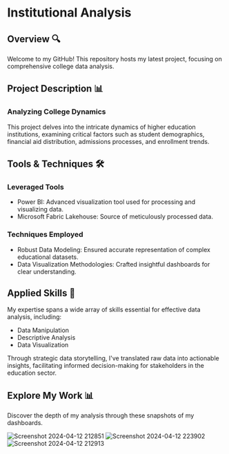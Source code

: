 # Institutional Analysis

## Overview 🔍
Welcome to my GitHub! This repository hosts my latest project, focusing on comprehensive college data analysis. 

## Project Description 📊
### Analyzing College Dynamics
This project delves into the intricate dynamics of higher education institutions, examining critical factors such as student demographics, financial aid distribution, admissions processes, and enrollment trends.

## Tools & Techniques 🛠️
### Leveraged Tools
- Power BI: Advanced visualization tool used for processing and visualizing data.
- Microsoft Fabric Lakehouse: Source of meticulously processed data.

### Techniques Employed 
- Robust Data Modeling: Ensured accurate representation of complex educational datasets.
- Data Visualization Methodologies: Crafted insightful dashboards for clear understanding.

## Applied Skills 💼
My expertise spans a wide array of skills essential for effective data analysis, including:
- Data Manipulation
- Descriptive Analysis
- Data Visualization

Through strategic data storytelling, I've translated raw data into actionable insights, facilitating informed decision-making for stakeholders in the education sector.

## Explore My Work 📊
Discover the depth of my analysis through these snapshots of my dashboards.

![Screenshot 2024-04-12 212851](https://github.com/mohita98/Insititutional-Analysis/assets/77202377/096258e4-0bc3-40a3-8598-9fcd88c84546)
![Screenshot 2024-04-12 223902](https://github.com/mohita98/Insititutional-Analysis/assets/77202377/be865f26-fa42-41f6-a616-e67a95ecec44)
![Screenshot 2024-04-12 212913](https://github.com/mohita98/Insititutional-Analysis/assets/77202377/4de6f30d-b03b-41df-99f0-ec784fc1e6c2)

